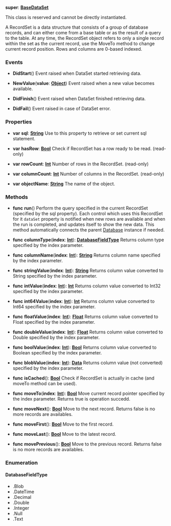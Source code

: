 **super**: **[BaseDataSet](BaseDataSet.md)**

This class is reserved and cannot be directly instantiated.

A RecordSet is a data structure that consists of a group of database records, and can either come from a base table or as the result of a query to the table. At any time, the RecordSet object refers to only a single record within the set as the current record, use the MoveTo method to change current record position.
Rows and columns are 0-based indexed.

### Events

* **DidStart**()
Event raised when DataSet started retrieving data.

* **NewValue**(**value**: **[Object](../gravity/types.md)**)
Event raised when a new value becomes available.

* **DidFinish**()
Event raised when DataSet finished retrieving data.

* **DidFail**()
Event raised in case of DataSet error.



### Properties

* **var** **sql**: **[String](../gravity/types.md)**
Use to this property to retrieve or set current sql statement.

* **var** **hasRow**: **[Bool](../gravity/types.md)**
Check if RecordSet has a row ready to be read. \(read-only\)

* **var** **rowCount**: **[Int](../gravity/types.md)**
Number of rows in the RecordSet. \(read-only\)

* **var** **columnCount**: **[Int](../gravity/types.md)**
Number of columns in the RecordSet. \(read-only\)

* **var** **objectName**: **[String](../gravity/types.md)**
The name of the object.



### Methods

* **func** **run**()
Perform the query specified in the current RecordSet (specified by the sql property). Each control which uses this RecordSet for it <code>dataSet</code> property is notified when new rows are available and when the run is completed, and updates itself to show the new data. This method automatically connects the parent <a href="Database.html">Database</a> instance if needed.

* **func** **columnType**(**index**: **[Int](../gravity/types.md)**): <strong><a href="#_enum_DatabaseFieldType">DatabaseFieldType</a></strong> 
Returns column type specified by the index parameter.

* **func** **columnName**(**index**: **[Int](../gravity/types.md)**): <strong>[String](../gravity/types.md)</strong> 
Returns column name specified by the index parameter.

* **func** **stringValue**(**index**: **[Int](../gravity/types.md)**): <strong>[String](../gravity/types.md)</strong> 
Returns column value converted to String specified by the index parameter.

* **func** **intValue**(**index**: **[Int](../gravity/types.md)**): <strong>[Int](../gravity/types.md)</strong> 
Returns column value converted to Int32 specified by the index parameter.

* **func** **int64Value**(**index**: **[Int](../gravity/types.md)**): <strong>[Int](../gravity/types.md)</strong> 
Returns column value converted to Int64 specified by the index parameter.

* **func** **floatValue**(**index**: **[Int](../gravity/types.md)**): <strong>[Float](../gravity/types.md)</strong> 
Returns column value converted to Float specified by the index parameter.

* **func** **doubleValue**(**index**: **[Int](../gravity/types.md)**): <strong>[Float](../gravity/types.md)</strong> 
Returns column value converted to Double specified by the index parameter.

* **func** **boolValue**(**index**: **[Int](../gravity/types.md)**): <strong>[Bool](../gravity/types.md)</strong> 
Returns column value converted to Boolean specified by the index parameter.

* **func** **blobValue**(**index**: **[Int](../gravity/types.md)**): <strong>[Data](Data.md)</strong> 
Returns column value (not converted) specified by the index parameter.

* **func** **isCached**(): <strong>[Bool](../gravity/types.md)</strong> 
Check if RecordSet is actually in cache (and moveTo method can be used).

* **func** **moveTo**(**index**: **[Int](../gravity/types.md)**): <strong>[Bool](../gravity/types.md)</strong> 
Move current record pointer specified by the index parameter. Returns true is operation succedd.

* **func** **moveNext**(): <strong>[Bool](../gravity/types.md)</strong> 
Move to the next record. Returns false is no more records are availables.

* **func** **moveFirst**(): <strong>[Bool](../gravity/types.md)</strong> 
Move to the first record.

* **func** **moveLast**(): <strong>[Bool](../gravity/types.md)</strong> 
Move to the latest record.

* **func** **movePrevious**(): <strong>[Bool](../gravity/types.md)</strong> 
Move to the previous record. Returns false is no more records are availables.





### Enumeration

#### DatabaseFieldType
 * .Blob
 * .DateTime
 * .Decimal
 * .Double
 * .Integer
 * .Null
 * .Text



